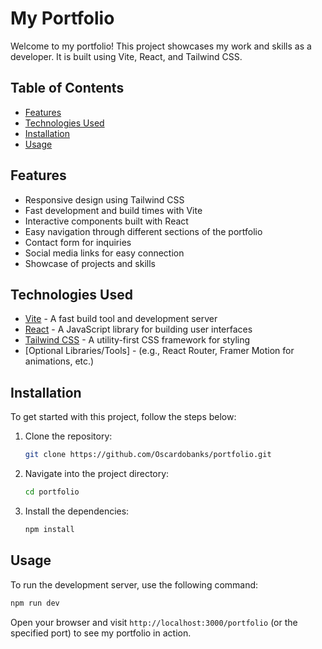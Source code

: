
# My Portfolio

Welcome to my portfolio! This project showcases my work and skills as a developer. It is built using Vite, React, and Tailwind CSS.

## Table of Contents

- [Features](#features)
- [Technologies Used](#technologies-used)
- [Installation](#installation)
- [Usage](#usage)

## Features

- Responsive design using Tailwind CSS
- Fast development and build times with Vite
- Interactive components built with React
- Easy navigation through different sections of the portfolio
- Contact form for inquiries
- Social media links for easy connection
- Showcase of projects and skills

## Technologies Used

- [Vite](https://vitejs.dev/) - A fast build tool and development server
- [React](https://reactjs.org/) - A JavaScript library for building user interfaces
- [Tailwind CSS](https://tailwindcss.com/) - A utility-first CSS framework for styling
- [Optional Libraries/Tools] - (e.g., React Router, Framer Motion for animations, etc.)

## Installation

To get started with this project, follow the steps below:

1. Clone the repository:

   ```bash
   git clone https://github.com/Oscardobanks/portfolio.git
   ```

2. Navigate into the project directory:

   ```bash
   cd portfolio
   ```

3. Install the dependencies:

   ```bash
   npm install
   ```

## Usage

To run the development server, use the following command:

```bash
npm run dev
```

Open your browser and visit `http://localhost:3000/portfolio` (or the specified port) to see my portfolio in action.
